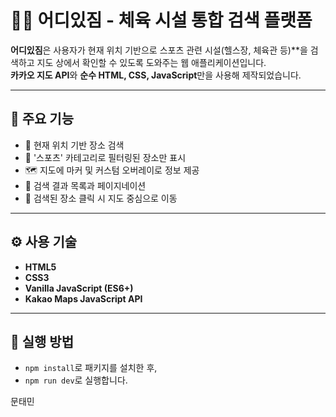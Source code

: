 # 🏋️‍♀️ 어디있짐 - 체육 시설 통합 검색 플랫폼

**어디있짐**은 사용자가 현재 위치 기반으로 스포츠 관련 시설(헬스장, 체육관 등)**을 검색하고 지도 상에서 확인할 수 있도록 도와주는 웹 애플리케이션입니다.  
**카카오 지도 API**와 **순수 HTML, CSS, JavaScript**만을 사용해 제작되었습니다.

---

## 📍 주요 기능

- 📍 현재 위치 기반 장소 검색
- 🏀 '스포츠' 카테고리로 필터링된 장소만 표시
- 🗺️ 지도에 마커 및 커스텀 오버레이로 정보 제공
- 📄 검색 결과 목록과 페이지네이션
- 📌 검색된 장소 클릭 시 지도 중심으로 이동

---

## ⚙️ 사용 기술

- **HTML5**
- **CSS3**
- **Vanilla JavaScript (ES6+)**
- **Kakao Maps JavaScript API**

---

## 🚀 실행 방법

- `npm install`로 패키지를 설치한 후,
- `npm run dev`로 실행합니다.

문태민